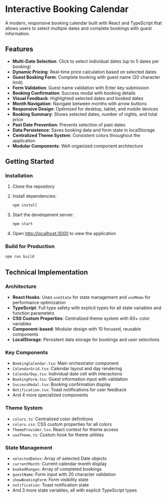 # Interactive Booking Calendar

A modern, responsive booking calendar built with React and TypeScript that allows users to select multiple dates and complete bookings with guest information.

## Features

- **Multi-Date Selection**: Click to select individual dates (up to 5 dates per booking)
- **Dynamic Pricing**: Real-time price calculation based on selected dates
- **Guest Booking Form**: Complete booking with guest name (20 character limit)
- **Form Validation**: Guest name validation with Enter key submission
- **Booking Confirmation**: Success modal with booking details
- **Visual Feedback**: Highlighted selected dates and booked dates
- **Month Navigation**: Navigate between months with arrow buttons
- **Responsive Design**: Optimized for desktop, tablet, and mobile devices
- **Booking Summary**: Shows selected dates, number of nights, and total price
- **Past Date Prevention**: Prevents selection of past dates
- **Data Persistence**: Saves booking data and form state in localStorage
- **Centralized Theme System**: Consistent colors throughout the application
- **Modular Components**: Well-organized component architecture

## Getting Started

### Installation

1. Clone the repository
2. Install dependencies:

   ```bash
   npm install
   ```

3. Start the development server:

   ```bash
   npm start
   ```

4. Open [http://localhost:3000](http://localhost:3000) to view the application

### Build for Production

```bash
npm run build
```

## Technical Implementation

### Architecture

- **React Hooks**: Uses `useState` for state management and `useMemo` for performance optimization
- **TypeScript**: Full type safety with explicit types for all state variables and function parameters
- **CSS Custom Properties**: Centralized theme system with 60+ color variables
- **Component-based**: Modular design with 10 focused, reusable components
- **LocalStorage**: Persistent data storage for bookings and user selections

### Key Components

- `BookingCalendar.tsx`: Main orchestrator component
- `CalendarGrid.tsx`: Calendar layout and day rendering
- `CalendarDay.tsx`: Individual date cell with interactions
- `BookingForm.tsx`: Guest information input with validation
- `SuccessModal.tsx`: Booking confirmation display
- `Notification.tsx`: Toast notifications for user feedback
- And 4 more specialized components

### Theme System

- `colors.ts`: Centralized color definitions
- `colors.css`: CSS custom properties for all colors
- `ThemeProvider.tsx`: React context for theme access
- `useTheme.ts`: Custom hook for theme utilities

### State Management

- `selectedDates`: Array of selected Date objects
- `currentMonth`: Current calendar month display
- `bookedRanges`: Array of completed bookings
- `guestName`: Form input with 20 character validation
- `showBookingForm`: Form visibility state
- `notification`: Toast notification state
- And 3 more state variables, all with explicit TypeScript types
